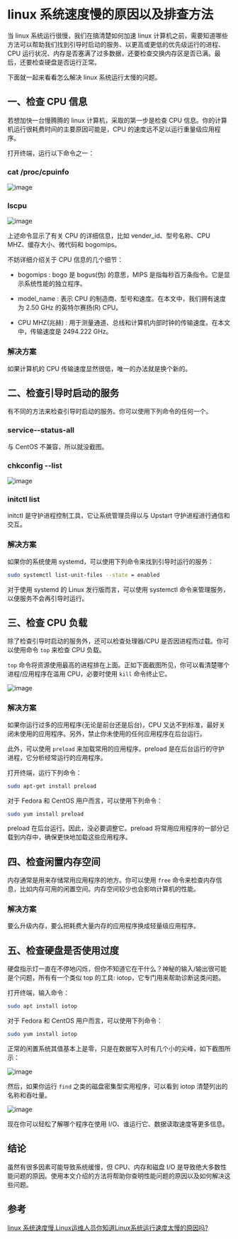# linux 系统速度慢的原因以及排查方法

当 linux 系统运行很慢，我们在搞清楚如何加速 linux 计算机之前，需要知道哪些方法可以帮助我们找到引导时启动的服务、以更高或更低的优先级运行的进程、CPU 运行状况、内存是否塞满了过多数据，还要检查交换内存区是否已满。最后，还要检查硬盘是否运行正常。

下面就一起来看看怎么解决 linux 系统运行太慢的问题。

## 一、检查 CPU 信息

若想加快一台慢腾腾的 linux 计算机，采取的第一步是检查 CPU 信息。你的计算机运行很耗费时间的主要原因可能是，CPU 的速度远不足以运行重量级应用程序。

打开终端，运行以下命令之一：

### cat /proc/cpuinfo

![image](https://github.com/TomatoZ7/notes-of-tz/blob/master/images/linux_optimize1.png)

### lscpu

![image](https://github.com/TomatoZ7/notes-of-tz/blob/master/images/linux_optimize2.png)

上述命令显示了有关 CPU 的详细信息，比如 vender_id、型号名称、CPU MHZ、缓存大小、微代码和 bogomips。

不妨详细介绍关于 CPU 信息的几个细节：

* bogomips : bogo 是 bogus(伪) 的意思，MIPS 是指每秒百万条指令。它是显示系统性能的独立程序。

* model_name : 表示 CPU 的制造商、型号和速度。在本文中，我们拥有速度为 2.50 GHz 的英特尔赛扬(R) CPU。

* CPU MHZ(兆赫) : 用于测量通道、总线和计算机内部时钟的传输速度。在本文中，传输速度是 2494.222 GHz。

### 解决方案

如果计算机的 CPU 传输速度显然很低，唯一的办法就是换个新的。

## 二、检查引导时启动的服务

有不同的方法来检查引导时启动的服务。你可以使用下列命令的任何一个。

### service--status-all

与 CentOS 不兼容，所以就没截图。

### chkconfig --list

![image](https://github.com/TomatoZ7/notes-of-tz/blob/master/images/linux_optimize3.png)

### initctl list

initctl 是守护进程控制工具，它让系统管理员得以与 Upstart 守护进程进行通信和交互。

### 解决方案

如果你的系统使用 systemd，可以使用下列命令来找到引导时运行的服务：

```sh
sudo systemctl list-unit-files --state = enabled
```

对于使用 systemd 的 Linux 发行版而言，可以使用 systemctl 命令来管理服务，以便服务不会再引导时运行。

## 三、检查 CPU 负载

除了检查引导时启动的服务外，还可以检查处理器/CPU 是否因进程而过载。你可以使用命令 `top` 来检查 CPU 负载。

`top` 命令将资源使用最高的进程排在上面。正如下面截图所见，你可以看清楚哪个进程/应用程序在滥用 CPU，必要时使用 `kill` 命令终止它。

![image](https://github.com/TomatoZ7/notes-of-tz/blob/master/images/linux_optimize4.png)

### 解决方案

如果你运行过多的应用程序(无论是前台还是后台)，CPU 又达不到标准，最好关闭未使用的应用程序。另外，禁止你未使用的任何应用程序在后台运行。

此外，可以使用 `preload` 来加载常用的应用程序。preload 是在后台运行的守护进程，它分析经常运行的应用程序。

打开终端，运行下列命令：

```sh
sudo apt-get install preload
```

对于 Fedora 和 CentOS 用户而言，可以使用下列命令：

```sh
sudo yum install preload
```

preload 在后台运行。因此，没必要调整它。preload 将常用应用程序的一部分记载到内存中，确保更快地加载这些应用程序。

## 四、检查闲置内存空间

内存通常是用来存储常用应用程序的地方。你可以使用 `free` 命令来检查内存信息，比如内存可用的闲置空间。内存空间较少也会影响计算机的性能。

### 解决方案

要么升级内存，要么把耗费大量内存的应用程序换成轻量级应用程序。

## 五、检查硬盘是否使用过度

硬盘指示灯一直在不停地闪烁，但你不知道它在干什么？神秘的输入/输出很可能是个问题，所有有一个类似 top 的工具: iotop，它专门用来帮助诊断这类问题。

打开终端，输入命令：

```sh
sudo apt install iotop
```

对于 Fedora 和 CentOS 用户而言，可以使用下列命令：

```sh
sudo yum install iotop
```

正常的闲置系统其值基本上是零，只是在数据写入时有几个小的尖峰，如下截图所示：

![image](https://github.com/TomatoZ7/notes-of-tz/blob/master/images/linux_optimize5.png)

然后，如果你运行 `find` 之类的磁盘密集型实用程序，可以看到 iotop 清楚列出的名称和吞吐量。

![image](https://github.com/TomatoZ7/notes-of-tz/blob/master/images/linux_optimize6.png)

现在你可以轻松了解哪个程序在使用 I/O、谁运行它、数据读取速度等更多信息。

## 结论

虽然有很多因素可能导致系统缓慢，但 CPU、内存和磁盘 I/O 是导致绝大多数性能问题的原因。使用本文介绍的方法将帮助你查明性能问题的原因以及如何解决这些问题。

## 参考

[linux 系统速度慢,Linux运维人员你知道Linux系统运行速度太慢的原因吗?](https://blog.csdn.net/weixin_30290131/article/details/116702311)